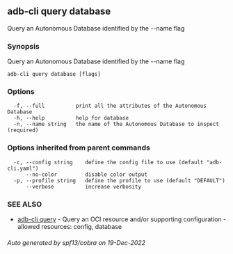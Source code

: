 ## adb-cli query database

Query an Autonomous Database identified by the --name flag

### Synopsis

Query an Autonomous Database identified by the --name flag

```
adb-cli query database [flags]
```

### Options

```
  -f, --full          print all the attributes of the Autonomous Database
  -h, --help          help for database
  -n, --name string   the name of the Autonomous Database to inspect (required)
```

### Options inherited from parent commands

```
  -c, --config string    define the config file to use (default "adb-cli.yaml")
      --no-color         disable color output
  -p, --profile string   define the profile to use (default "DEFAULT")
      --verbose          increase verbosity
```

### SEE ALSO

* [adb-cli query](adb-cli_query.md)	 - Query an OCI resource and/or supporting configuration - allowed resources: config, database

###### Auto generated by spf13/cobra on 19-Dec-2022
